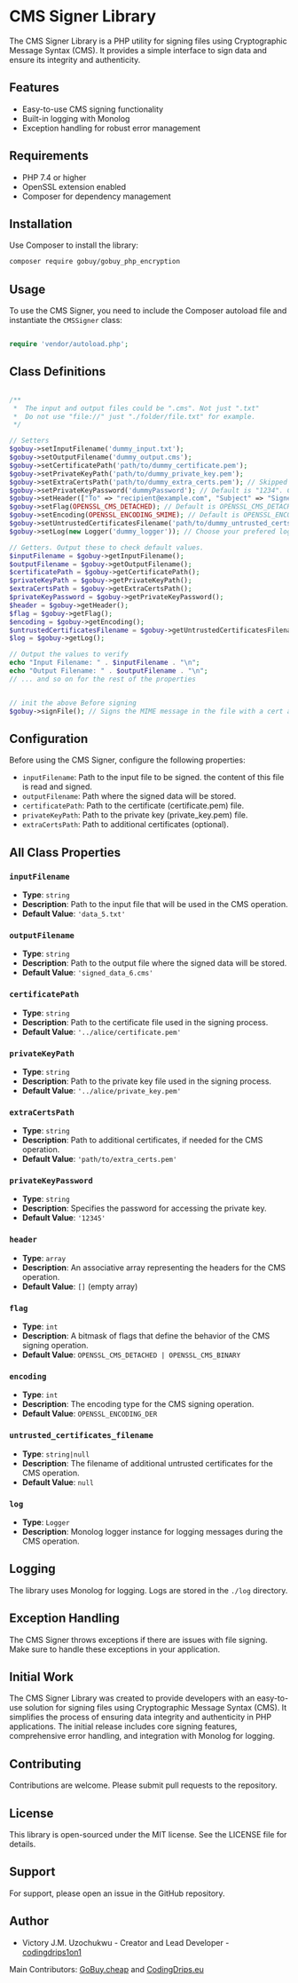 

# CMS Signer Library

The CMS Signer Library is a PHP utility for signing files using Cryptographic Message Syntax (CMS). It provides a simple interface to sign data and ensure its integrity and authenticity.

## Features

- Easy-to-use CMS signing functionality
- Built-in logging with Monolog
- Exception handling for robust error management

## Requirements

- PHP 7.4 or higher
- OpenSSL extension enabled
- Composer for dependency management

## Installation

Use Composer to install the library:

```bash
composer require gobuy/gobuy_php_encryption
```

## Usage

To use the CMS Signer, you need to include the Composer autoload file and instantiate the `CMSSigner` class:

```php

require 'vendor/autoload.php'; 

```

## Class Definitions
```php

/**
 *  The input and output files could be ".cms". Not just ".txt"
 *  Do not use "file://" just "./folder/file.txt" for example.
 */

// Setters
$gobuy->setInputFilename('dummy_input.txt');
$gobuy->setOutputFilename('dummy_output.cms');
$gobuy->setCertificatePath('path/to/dummy_certificate.pem');
$gobuy->setPrivateKeyPath('path/to/dummy_private_key.pem');
$gobuy->setExtraCertsPath('path/to/dummy_extra_certs.pem'); // Skipped this
$gobuy->setPrivateKeyPassword('dummyPassword'); // Default is "1234". Change to any other password for stronger encryption.
$gobuy->setHeader(["To" => "recipient@example.com", "Subject" => "Signed Data"]); // Default is an emptry arr: []
$gobuy->setFlag(OPENSSL_CMS_DETACHED); // Default is OPENSSL_CMS_DETACHED | OPENSSL_CMS_BINARY
$gobuy->setEncoding(OPENSSL_ENCODING_SMIME); // Default is OPENSSL_ENCODING_DER
$gobuy->setUntrustedCertificatesFilename('path/to/dummy_untrusted_certs.pem'); // This can just be null or omitted.
$gobuy->setLog(new Logger('dummy_logger')); // Choose your prefered logger. Skip to use our default standard loger. A log folder will be created for you in your current dir. Check the log file there for info.

// Getters. Output these to check default values.
$inputFilename = $gobuy->getInputFilename();
$outputFilename = $gobuy->getOutputFilename();
$certificatePath = $gobuy->getCertificatePath();
$privateKeyPath = $gobuy->getPrivateKeyPath();
$extraCertsPath = $gobuy->getExtraCertsPath();
$privateKeyPassword = $gobuy->getPrivateKeyPassword();
$header = $gobuy->getHeader();
$flag = $gobuy->getFlag();
$encoding = $gobuy->getEncoding();
$untrustedCertificatesFilename = $gobuy->getUntrustedCertificatesFilename();
$log = $gobuy->getLog();

// Output the values to verify
echo "Input Filename: " . $inputFilename . "\n";
echo "Output Filename: " . $outputFilename . "\n";
// ... and so on for the rest of the properties


// init the above Before signing
$gobuy->signFile(); // Signs the MIME message in the file with a cert and key and output the result to the supplied file.

```

## Configuration

Before using the CMS Signer, configure the following properties:

- `inputFilename`: Path to the input file to be signed. the content of this file is read and signed.
- `outputFilename`: Path where the signed data will be stored.
- `certificatePath`: Path to the certificate (certificate.pem) file.
- `privateKeyPath`: Path to the private key (private_key.pem) file.
- `extraCertsPath`: Path to additional certificates (optional).

## All Class Properties 

### `inputFilename`
- **Type**: `string`
- **Description**: Path to the input file that will be used in the CMS operation.
- **Default Value**: `'data_5.txt'`

### `outputFilename`
- **Type**: `string`
- **Description**: Path to the output file where the signed data will be stored.
- **Default Value**: `'signed_data_6.cms'`

### `certificatePath`
- **Type**: `string`
- **Description**: Path to the certificate file used in the signing process.
- **Default Value**: `'../alice/certificate.pem'`

### `privateKeyPath`
- **Type**: `string`
- **Description**: Path to the private key file used in the signing process.
- **Default Value**: `'../alice/private_key.pem'`

### `extraCertsPath`
- **Type**: `string`
- **Description**: Path to additional certificates, if needed for the CMS operation.
- **Default Value**: `'path/to/extra_certs.pem'`

### `privateKeyPassword`
- **Type**: `string`
- **Description**: Specifies the password for accessing the private key.
- **Default Value**: `'12345'`

### `header`
- **Type**: `array`
- **Description**: An associative array representing the headers for the CMS operation.
- **Default Value**: `[]` (empty array)

### `flag`
- **Type**: `int`
- **Description**: A bitmask of flags that define the behavior of the CMS signing operation.
- **Default Value**: `OPENSSL_CMS_DETACHED | OPENSSL_CMS_BINARY`

### `encoding`
- **Type**: `int`
- **Description**: The encoding type for the CMS signing operation.
- **Default Value**: `OPENSSL_ENCODING_DER`

### `untrusted_certificates_filename`
- **Type**: `string|null`
- **Description**: The filename of additional untrusted certificates for the CMS operation.
- **Default Value**: `null`

### `log`
- **Type**: `Logger`
- **Description**: Monolog logger instance for logging messages during the CMS operation.


## Logging

The library uses Monolog for logging. Logs are stored in the `./log` directory.

## Exception Handling

The CMS Signer throws exceptions if there are issues with file signing. Make sure to handle these exceptions in your application.

## Initial Work

The CMS Signer Library was created to provide developers with an easy-to-use solution for signing files using Cryptographic Message Syntax (CMS). It simplifies the process of ensuring data integrity and authenticity in PHP applications. The initial release includes core signing features, comprehensive error handling, and integration with Monolog for logging.


## Contributing

Contributions are welcome. Please submit pull requests to the repository.

## License

This library is open-sourced under the MIT license. See the LICENSE file for details.

## Support

For support, please open an issue in the GitHub repository.

## Author

- Victory J.M. Uzochukwu - Creator and Lead Developer - [codingdrips1on1](https://github.com/codingdrips1on1/GoBuyEncryption/tree/main)

Main Contributors: [GoBuy.cheap](https://www.gobuy.cheap) and  [CodingDrips.eu](https://www.codingdrips.eu) 

